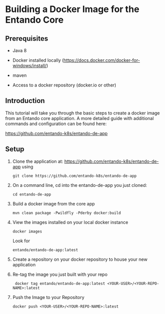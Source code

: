# Building a Docker Image for the Entando Core

## Prerequisites

-   Java 8

-   Docker installed locally
    (<https://docs.docker.com/docker-for-windows/install/>)

-   maven

-   Access to a docker repository (docker.io or other)

## Introduction

This tutorial will take you through the basic steps to create a docker
image from an Entando core application. A more detailed guide with
additional commands and configuration can be found here:

<https://github.com/entando-k8s/entando-de-app>

## Setup

1.  Clone the application at:
    <https://github.com/entando-k8s/entando-de-app> using

        git clone https://github.com/entando-k8s/entando-de-app

2.  On a command line, cd into the entando-de-app you just cloned:

        cd entando-de-app

3.  Build a docker image from the core app

        mvn clean package -Pwildfly -Pderby docker:build

4.  View the images installed on your local docker instance

        docker images

    Look for

        entando/entando-de-app:latest

5.  Create a repository on your docker repository to house your new
    application

6.  Re-tag the image you just built with your repo

         docker tag entando/entando-de-app:latest <YOUR-USER>/<YOUR-REPO-NAME>:latest

7.  Push the Image to your Repository

        docker push <YOUR-USER>/<YOUR-REPO-NAME>:latest


